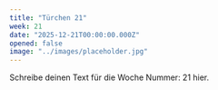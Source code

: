 ```yaml
---
title: "Türchen 21"
week: 21
date: "2025-12-21T00:00:00.000Z"
opened: false
image: "../images/placeholder.jpg"
---
```


Schreibe deinen Text für die Woche Nummer: 21 hier.
